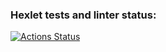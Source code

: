 ### Hexlet tests and linter status:
[![Actions Status](https://github.com/JunglePowa/frontend-project-lvl1/workflows/hexlet-check/badge.svg)](https://github.com/JunglePowa/frontend-project-lvl1/actions)